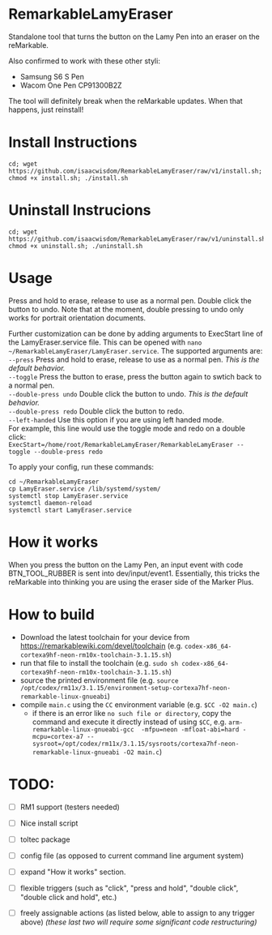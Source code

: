 # RemarkableLamyEraser
Standalone tool that turns the button on the Lamy Pen into an eraser on the reMarkable.

Also confirmed to work with these other styli:
 * Samsung S6 S Pen
 * Wacom One Pen CP91300B2Z

The tool will definitely break when the reMarkable updates. When that happens, just reinstall!
# Install Instructions
```shell
cd; wget https://github.com/isaacwisdom/RemarkableLamyEraser/raw/v1/install.sh; chmod +x install.sh; ./install.sh
```
# Uninstall Instrucions
```shell
cd; wget https://github.com/isaacwisdom/RemarkableLamyEraser/raw/v1/uninstall.sh; chmod +x uninstall.sh; ./uninstall.sh
```


# Usage 
Press and hold to erase, release to use as a normal pen. Double click the button to undo. Note that at the moment, double pressing to undo only works for portrait orientation documents.

Further customization can be done by adding arguments to ExecStart line of the LamyEraser.service file. This can be opened with `nano ~/RemarkableLamyEraser/LamyEraser.service`.
The supported arguments are:  
`--press`   Press and hold to erase, release to use as a normal pen. *This is the default behavior.*  
`--toggle`  Press the button to erase, press the button again to swtich back to a normal pen.  
`--double-press undo` Double click the button to undo. *This is the default behavior.*  
`--double-press redo` Double click the button to redo.  
`--left-handed` Use this option if you are using left handed mode.  
For example, this line would use the toggle mode and redo on a double click:  
`ExecStart=/home/root/RemarkableLamyEraser/RemarkableLamyEraser --toggle --double-press redo`


To apply your config, run these commands:
``` Shell
cd ~/RemarkableLamyEraser
cp LamyEraser.service /lib/systemd/system/
systemctl stop LamyEraser.service
systemctl daemon-reload
systemctl start LamyEraser.service
```

# How it works
When you press the button on the Lamy Pen, an input event with code BTN_TOOL_RUBBER is sent into dev/input/event1. Essentially, this tricks the reMarkable into
thinking you are using the eraser side of the Marker Plus.

# How to build

* Download the latest toolchain for your device from <https://remarkablewiki.com/devel/toolchain> (e.g. `codex-x86_64-cortexa9hf-neon-rm10x-toolchain-3.1.15.sh`)
* run that file to install the toolchain (e.g. `sudo sh codex-x86_64-cortexa9hf-neon-rm10x-toolchain-3.1.15.sh`)
* source the printed environment file (e.g. `source /opt/codex/rm11x/3.1.15/environment-setup-cortexa7hf-neon-remarkable-linux-gnueabi`)
* compile `main.c` using the `CC` environment variable (e.g. `$CC -O2 main.c`)
    * if there is an error like `no such file or directory`, copy the command and execute it directly instead of using `$CC`, e.g. `arm-remarkable-linux-gnueabi-gcc  -mfpu=neon -mfloat-abi=hard -mcpu=cortex-a7 --sysroot=/opt/codex/rm11x/3.1.15/sysroots/cortexa7hf-neon-remarkable-linux-gnueabi -O2 main.c`)

# TODO:
- [ ] RM1 support (testers needed)
- [ ] Nice install script
- [ ] toltec package
- [ ] config file (as opposed to current command line argument system)
- [ ] expand "How it works" section.
- [ ] flexible triggers (such as "click", "press and hold", "double click", "double click and hold", etc.)
- [ ] freely assignable actions (as listed below, able to assign to any trigger above) *(these last two will require
      some significant code restructuring)*

